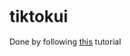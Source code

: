 # tiktokui

Done by following [this](https://www.filledstacks.com/post/building-tik-tok-s-ui-in-flutter-the-building-process/) tutorial